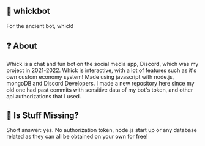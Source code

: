 ## 🌙 whickbot
For the ancient bot, whick!

## ❓ About
Whick is a chat and fun bot on the social media app, Discord, which was my project in 2021-2022. Whick is interactive, with a lot of features such as it's own custom economy system! Made using javascript with node.js, mongoDB and Discord Developers. I made a new repository here since my old one had past commits with sensitive data of my bot's token, and other api authorizations that I used. 

## 👻 Is Stuff Missing?
Short answer: yes. No authorization token, node.js start up or any database related as they can all be obtained on your own for free! 
